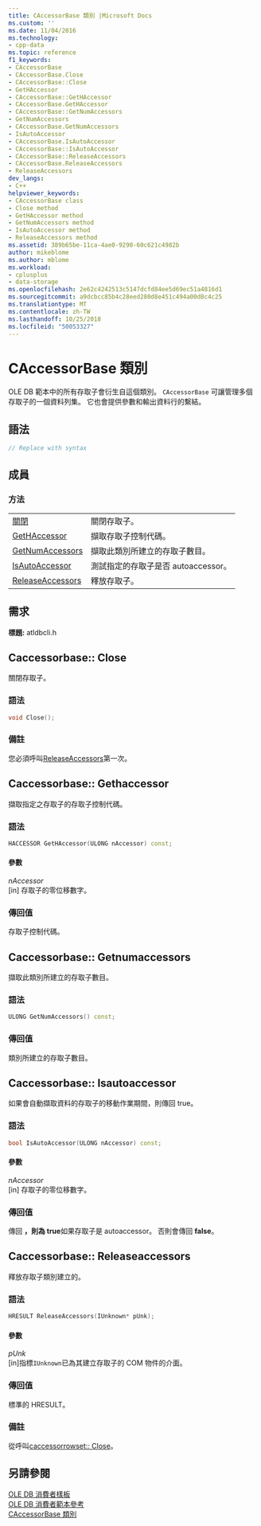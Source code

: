 ```yaml
---
title: CAccessorBase 類別 |Microsoft Docs
ms.custom: ''
ms.date: 11/04/2016
ms.technology:
- cpp-data
ms.topic: reference
f1_keywords:
- CAccessorBase
- CAccessorBase.Close
- CAccessorBase::Close
- GetHAccessor
- CAccessorBase::GetHAccessor
- CAccessorBase.GetHAccessor
- CAccessorBase::GetNumAccessors
- GetNumAccessors
- CAccessorBase.GetNumAccessors
- IsAutoAccessor
- CAccessorBase.IsAutoAccessor
- CAccessorBase::IsAutoAccessor
- CAccessorBase::ReleaseAccessors
- CAccessorBase.ReleaseAccessors
- ReleaseAccessors
dev_langs:
- C++
helpviewer_keywords:
- CAccessorBase class
- Close method
- GetHAccessor method
- GetNumAccessors method
- IsAutoAccessor method
- ReleaseAccessors method
ms.assetid: 389b65be-11ca-4ae0-9290-60c621c4982b
author: mikeblome
ms.author: mblome
ms.workload:
- cplusplus
- data-storage
ms.openlocfilehash: 2e62c4242513c5147dcfd84ee5d69ec51a4816d1
ms.sourcegitcommit: a9dcbcc85b4c28eed280d8e451c494a00d8c4c25
ms.translationtype: MT
ms.contentlocale: zh-TW
ms.lasthandoff: 10/25/2018
ms.locfileid: "50053327"
---
```

# <a name="caccessorbase-class"></a>CAccessorBase 類別

OLE DB 範本中的所有存取子會衍生自這個類別。 `CAccessorBase` 可讓管理多個存取子的一個資料列集。 它也會提供參數和輸出資料行的繫結。

## <a name="syntax"></a>語法

```cpp
// Replace with syntax
```

## <a name="members"></a>成員

### <a name="methods"></a>方法

|||
|-|-|
|[關閉](#close)|關閉存取子。|
|[GetHAccessor](#geth)|擷取存取子控制代碼。|
|[GetNumAccessors](#getnum)|擷取此類別所建立的存取子數目。|
|[IsAutoAccessor](#isauto)|測試指定的存取子是否 autoaccessor。|
|[ReleaseAccessors](#release)|釋放存取子。|

## <a name="requirements"></a>需求

**標題:** atldbcli.h

## <a name="close"></a> Caccessorbase:: Close

關閉存取子。

### <a name="syntax"></a>語法

```cpp
void Close();
```

### <a name="remarks"></a>備註

您必須呼叫[ReleaseAccessors](../../data/oledb/caccessorbase-releaseaccessors.md)第一次。

## <a name="geth"></a> Caccessorbase:: Gethaccessor

擷取指定之存取子的存取子控制代碼。

### <a name="syntax"></a>語法

```cpp
HACCESSOR GetHAccessor(ULONG nAccessor) const;
```

#### <a name="parameters"></a>參數

*nAccessor*<br/>
[in] 存取子的零位移數字。

### <a name="return-value"></a>傳回值

存取子控制代碼。

## <a name="getnum"></a> Caccessorbase:: Getnumaccessors

擷取此類別所建立的存取子數目。

### <a name="syntax"></a>語法

```cpp
ULONG GetNumAccessors() const;
```

### <a name="return-value"></a>傳回值

類別所建立的存取子數目。

## <a name="isauto"></a> Caccessorbase:: Isautoaccessor

如果會自動擷取資料的存取子的移動作業期間，則傳回 true。

### <a name="syntax"></a>語法

```cpp
bool IsAutoAccessor(ULONG nAccessor) const;
```

#### <a name="parameters"></a>參數

*nAccessor*<br/>
[in] 存取子的零位移數字。

### <a name="return-value"></a>傳回值

傳回 **，則為 true**如果存取子是 autoaccessor。 否則會傳回 **false**。

## <a name="release"></a> Caccessorbase:: Releaseaccessors

釋放存取子類別建立的。

### <a name="syntax"></a>語法

```cpp
HRESULT ReleaseAccessors(IUnknown* pUnk);
```

#### <a name="parameters"></a>參數

*pUnk*<br/>
[in]指標`IUnknown`已為其建立存取子的 COM 物件的介面。

### <a name="return-value"></a>傳回值

標準的 HRESULT。

### <a name="remarks"></a>備註

從呼叫[caccessorrowset:: Close](../../data/oledb/caccessorrowset-close.md)。

## <a name="see-also"></a>另請參閱

[OLE DB 消費者樣板](../../data/oledb/ole-db-consumer-templates-cpp.md)<br/>
[OLE DB 消費者範本參考](../../data/oledb/ole-db-consumer-templates-reference.md)<br/>
[CAccessorBase 類別](../../data/oledb/caccessorbase-class.md)